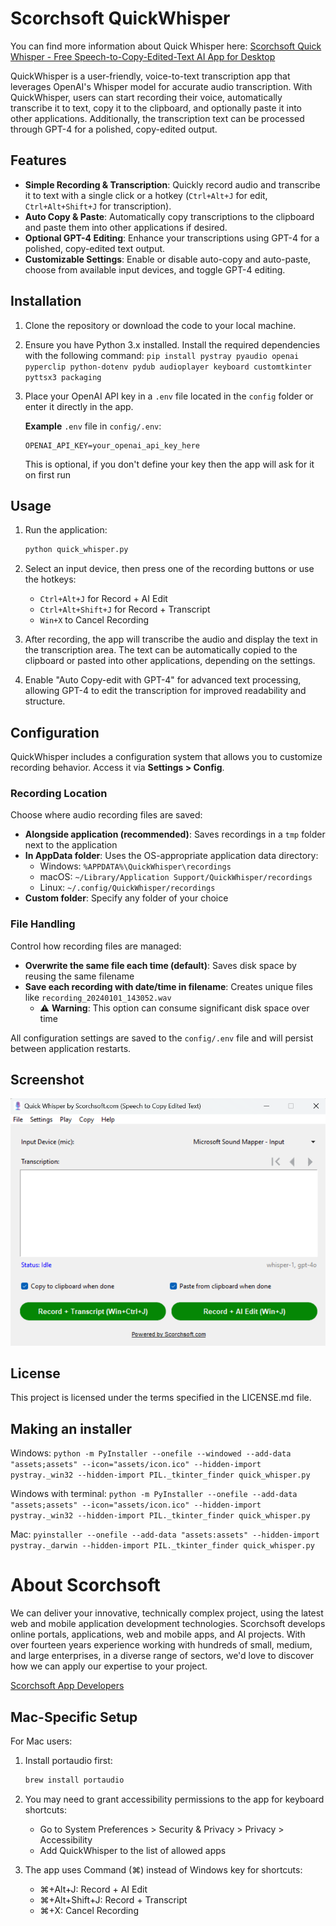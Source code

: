 # Scorchsoft QuickWhisper

You can find more information about Quick Whisper here:
[Scorchsoft Quick Whisper - Free Speech-to-Copy-Edited-Text AI App for Desktop](https://www.scorchsoft.com/blog/speech-to-copyedited-text-app/)

QuickWhisper is a user-friendly, voice-to-text transcription app that leverages OpenAI's Whisper model for accurate audio transcription. With QuickWhisper, users can start recording their voice, automatically transcribe it to text, copy it to the clipboard, and optionally paste it into other applications. Additionally, the transcription text can be processed through GPT-4 for a polished, copy-edited output.

## Features

- **Simple Recording & Transcription**: Quickly record audio and transcribe it to text with a single click or a hotkey (`Ctrl+Alt+J` for edit, `Ctrl+Alt+Shift+J` for transcription).
- **Auto Copy & Paste**: Automatically copy transcriptions to the clipboard and paste them into other applications if desired.
- **Optional GPT-4 Editing**: Enhance your transcriptions using GPT-4 for a polished, copy-edited text output.
- **Customizable Settings**: Enable or disable auto-copy and auto-paste, choose from available input devices, and toggle GPT-4 editing.

## Installation

1. Clone the repository or download the code to your local machine.

2. Ensure you have Python 3.x installed. Install the required dependencies with the following command:
    `pip install pystray pyaudio openai pyperclip python-dotenv pydub audioplayer keyboard customtkinter pyttsx3 packaging`


3. Place your OpenAI API key in a `.env` file located in the `config` folder or enter it directly in the app.

    **Example** `.env` file in `config/.env`:
    ```plaintext
    OPENAI_API_KEY=your_openai_api_key_here
    ```

    This is optional, if you don't define your key then the app will ask for it on first run

## Usage

1. Run the application:

    ```bash
    python quick_whisper.py
    ```

2. Select an input device, then press one of the recording buttons or use the hotkeys:
   - `Ctrl+Alt+J` for Record + AI Edit
   - `Ctrl+Alt+Shift+J` for Record + Transcript
   - `Win+X` to Cancel Recording

3. After recording, the app will transcribe the audio and display the text in the transcription area. The text can be automatically copied to the clipboard or pasted into other applications, depending on the settings.

4. Enable "Auto Copy-edit with GPT-4" for advanced text processing, allowing GPT-4 to edit the transcription for improved readability and structure.

## Configuration

QuickWhisper includes a configuration system that allows you to customize recording behavior. Access it via **Settings > Config**.

### Recording Location

Choose where audio recording files are saved:

- **Alongside application (recommended)**: Saves recordings in a `tmp` folder next to the application
- **In AppData folder**: Uses the OS-appropriate application data directory:
  - Windows: `%APPDATA%\QuickWhisper\recordings`
  - macOS: `~/Library/Application Support/QuickWhisper/recordings`
  - Linux: `~/.config/QuickWhisper/recordings`
- **Custom folder**: Specify any folder of your choice

### File Handling

Control how recording files are managed:

- **Overwrite the same file each time (default)**: Saves disk space by reusing the same filename
- **Save each recording with date/time in filename**: Creates unique files like `recording_20240101_143052.wav`
  - ⚠️ **Warning**: This option can consume significant disk space over time

All configuration settings are saved to the `config/.env` file and will persist between application restarts.

## Screenshot

![QuickWhisper Interface](assets/quick-whisper-v1-5-0.png)


## License

This project is licensed under the terms specified in the LICENSE.md file.

## Making an installer

Windows:
`python -m PyInstaller --onefile --windowed --add-data "assets;assets" --icon="assets/icon.ico" --hidden-import pystray._win32 --hidden-import PIL._tkinter_finder quick_whisper.py`

Windows with terminal:
`python -m PyInstaller --onefile --add-data "assets;assets" --icon="assets/icon.ico" --hidden-import pystray._win32 --hidden-import PIL._tkinter_finder quick_whisper.py`

Mac:
`pyinstaller --onefile --add-data "assets:assets" --hidden-import pystray._darwin --hidden-import PIL._tkinter_finder quick_whisper.py`

# About Scorchsoft

We can deliver your innovative, technically complex project, using the latest web and mobile application development technologies.
Scorchsoft develops online portals, applications, web and mobile apps, and AI projects. With over fourteen years experience working with hundreds of small, medium, and large enterprises, in a diverse range of sectors, we'd love to discover how we can apply our expertise to your project.

[Scorchsoft App Developers](https://www.scorchsoft.com/blog/speech-to-copyedited-text-app/)

## Mac-Specific Setup

For Mac users:
1. Install portaudio first:
   ```bash
   brew install portaudio
   ```

2. You may need to grant accessibility permissions to the app for keyboard shortcuts:
   - Go to System Preferences > Security & Privacy > Privacy > Accessibility
   - Add QuickWhisper to the list of allowed apps

3. The app uses Command (⌘) instead of Windows key for shortcuts:
   - ⌘+Alt+J: Record + AI Edit
   - ⌘+Alt+Shift+J: Record + Transcript
   - ⌘+X: Cancel Recording
